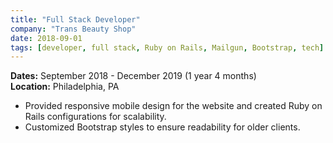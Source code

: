 ```yaml
---
title: "Full Stack Developer"
company: "Trans Beauty Shop"
date: 2018-09-01
tags: [developer, full stack, Ruby on Rails, Mailgun, Bootstrap, tech]
---
```


**Dates:** September 2018 - December 2019 (1 year 4 months)  
**Location:** Philadelphia, PA

- Provided responsive mobile design for the website and created Ruby on Rails configurations for scalability.
- Customized Bootstrap styles to ensure readability for older clients.